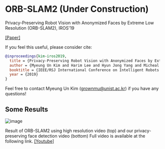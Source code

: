 # ORB-SLAM2 (Under Construction)

Privacy-Preserving Robot Vision with Anonymized Faces by Extreme Low Resolution (ORB-SLAM2), IROS'19

[[Paper]](https://ieeexplore.ieee.org/document/8967681)

If you feel this useful, please consider cite:
```bibtex
@inproceedings{kim-iros2019,
  title = {Privacy-Preserving Robot Vision with Anonymized Faces by Extreme Low Resolution},
  author = {Myeung Un Kim and Harim Lee and Hyun Jong Yang and Micheal S. Ryoo},
  booktitle = {IEEE/RSJ International Conference on Intelligent Robots and Systems (IROS)},
  year = {2019}
}
```
Feel free to contact Myeung Un Kim (grownmu@unist.ac.kr) if you have any questions!

## Some Results

![image](https://user-images.githubusercontent.com/26617052/76276344-ed27a100-62c8-11ea-82fe-0337c6a25aba.png)

Result of ORB-SLAM2 using high resolution video (top) and our privacy-preserving face detection video (bottom)
Full video is available at the following link. [[Youtube]](https://youtu.be/_W6e6xPRsM0)
